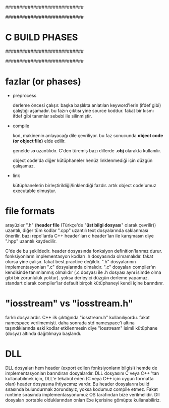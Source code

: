 ############################

############################
# C BUILD PHASES
############################

############################

# fazlar (or phases)
- preprocess

  derleme öncesi çalışır. başka başlıkta anlatılan keyword'lerin (ifdef gibi) çalıştığı aşamadır. bu fazın çıktısı yine source koddur. fakat bir kısmı ifdef gibi tanımlar sebebi ile silinmiştir.

- compile

  kod, makinenin anlayacağı dile çevriliyor. bu faz sonucunda __object code (or object file)__ elde edilir.

  genelde __.o__ uzantılıdır. C'den türemiş bazı dillerde __.obj__ olarakta kullanılır.

  object code'da diğer kütüphaneler henüz linklenmediği için düzgün çalışamaz.

- link

  kütüphanelerin birleştirildiği/linklendiği fazdır. artık object code'umuz executable olmuştur.

# file formats
arayüzler ".h" (__header file__ (Türkçe'de "__üst bilgi dosyası__" olarak çevrilir)) uzantılı, diğer tüm kodlar ".cpp" uzantılı text dosyalarında saklanması önerilir. bazı repo'larda C++ header'ları c header'ları ile karışmasın diye ".hpp" uzantılı kaydedilir.

C'de de bu şekildedir. header dosyasında fonksiyon definition'larımız durur. fonksiyonların implementasyon kodları .h dosyasında olmamalıdır. fakat olursa yine çalışır. fakat best practice değildir. ".h" dosyalarının implementasyonları ".c" dosyalarında olmalıdır. ".c" dosyaları compiler'ın kendisinde tanımlanmış olmalıdır (.c dosyası ile .h dosyası aynı isimde olma gibi bir zorunluluk yoktur). yoksa derleyici düzgün derleme yapamaz. standart olarak compiler'lar default birçok kütüphaneyi kendi içine barındırır.

# "iosstream" vs "iosstream.h"
farklı dosyalardır. C++ ilk çıktığında "iosstream.h" kullanılıyordu. fakat namespace verilmemişti. daha sonrada std namespace'i altına taşındıklarında eski kodlar etkilenmesin diye "iosstream" isimli kütüphane (dosya) altında dağıtılmaya başlandı.

# DLL
DLL dosyaları hem header (export edilen fonksiyonların bilgisi) hemde de implementasyonları barındıran dosyalardır. DLL dosyasını C veya C++ 'tan kullanabilmek için, DLL'e tekabül eden (C veya C++ için uygun formatta olan) header dosyasına ihtiyacımız vardır. Bu header dosyalarını build sırasında bulundurmak zorundayız, yoksa kodumuz compile etmez. Fakat runtime sırasında implementasyonumuz OS tarafından bize verilmelidir. Dll dosyaları portable olduklarından onları Exe içerisine gömüpte kullanabiliriz.
